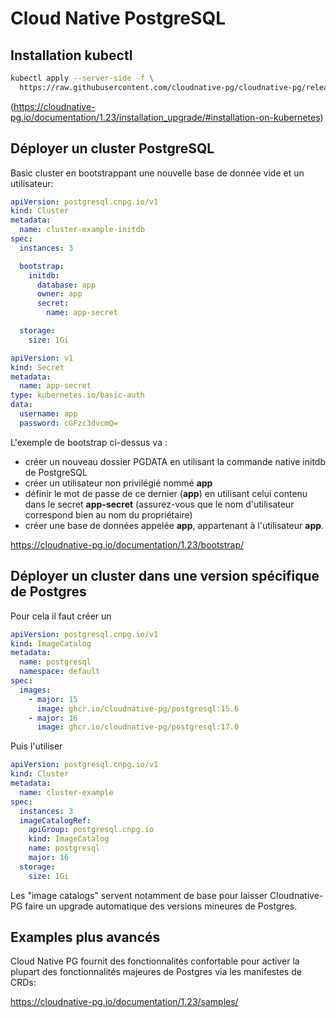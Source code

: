 # Cloud Native PostgreSQL

## Installation kubectl

```sh
kubectl apply --server-side -f \
  https://raw.githubusercontent.com/cloudnative-pg/cloudnative-pg/release-1.23/releases/cnpg-1.23.5.yaml
```

(https://cloudnative-pg.io/documentation/1.23/installation_upgrade/#installation-on-kubernetes)

## Déployer un cluster PostgreSQL

Basic cluster en bootstrappant une nouvelle base de donnée vide et un utilisateur:

```yaml
apiVersion: postgresql.cnpg.io/v1
kind: Cluster
metadata:
  name: cluster-example-initdb
spec:
  instances: 3

  bootstrap:
    initdb:
      database: app
      owner: app
      secret:
        name: app-secret

  storage:
    size: 1Gi
```

```yaml
apiVersion: v1
kind: Secret
metadata:
  name: app-secret
type: kubernetes.io/basic-auth
data:
  username: app
  password: cGFzc3dvcmQ=
```

L'exemple de bootstrap ci-dessus va :

- créer un nouveau dossier PGDATA en utilisant la commande native initdb de PostgreSQL
- créer un utilisateur non privilégié nommé **app**
- définir le mot de passe de ce dernier (**app**) en utilisant celui contenu dans le secret **app-secret** (assurez-vous que le nom d'utilisateur correspond bien au nom du propriétaire)
- créer une base de données appelée **app**, appartenant à l'utilisateur **app**.

https://cloudnative-pg.io/documentation/1.23/bootstrap/


## Déployer un cluster dans une version spécifique de Postgres

Pour cela il faut créer un


```yaml
apiVersion: postgresql.cnpg.io/v1
kind: ImageCatalog
metadata:
  name: postgresql
  namespace: default
spec:
  images:
    - major: 15
      image: ghcr.io/cloudnative-pg/postgresql:15.6
    - major: 16
      image: ghcr.io/cloudnative-pg/postgresql:17.0
```

Puis l'utiliser

```yaml
apiVersion: postgresql.cnpg.io/v1
kind: Cluster
metadata:
  name: cluster-example
spec:
  instances: 3
  imageCatalogRef:
    apiGroup: postgresql.cnpg.io
    kind: ImageCatalog
    name: postgresql
    major: 16
  storage:
    size: 1Gi
```

Les "image catalogs" servent notamment de base pour laisser Cloudnative-PG faire un upgrade automatique des versions mineures de Postgres.

## Examples plus avancés

Cloud Native PG fournit des fonctionnalités confortable pour activer la plupart des fonctionnalités majeures de Postgres via les manifestes de CRDs:

https://cloudnative-pg.io/documentation/1.23/samples/
